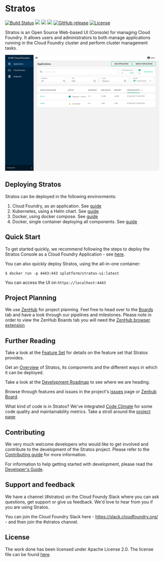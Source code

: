 # Stratos

[![Build Status](https://travis-ci.org/cloudfoundry-incubator/stratos.svg?branch=master)](https://travis-ci.org/cloudfoundry-incubator/stratos)
<a href="https://codeclimate.com/github/cloudfoundry-incubator/stratos"><img src="https://img.shields.io/codeclimate/maintainability/cloudfoundry-incubator/stratos.svg"></a>
<a href="https://codecov.io/gh/cloudfoundry-incubator/stratos"><img src="https://codecov.io/gh/cloudfoundry-incubator/stratos/branch/master/graph/badge.svg"/></a>
<a href="https://app.zenhub.com/workspace/o/cloudfoundry-incubator/stratos/boards"><img src="https://raw.githubusercontent.com/ZenHubIO/support/master/zenhub-badge.png"/></a>
[![GitHub release](https://img.shields.io/github/release/cloudfoundry-incubator/stratos.svg)](https://github.com/cloudfoundry-incubator/stratos/releases/latest)
[![License](https://img.shields.io/badge/License-Apache%202.0-blue.svg)](https://github.com/cloudfoundry-incubator/stratos/blob/master/LICENSE)

Stratos is an Open Source Web-based UI (Console) for managing Cloud Foundry. It allows users and administrators to both manage applications running in the Cloud Foundry cluster and perform cluster management tasks.

![Stratos Application view](docs/images/screenshots/app-wall.png)

## Deploying Stratos

Stratos can be deployed in the following environments:

1. Cloud Foundry, as an application. See [guide](deploy/cloud-foundry)
2. Kubernetes, using a Helm chart. See [guide](deploy/kubernetes)
3. Docker, using docker compose. See [guide](deploy/docker-compose)
4. Docker, single container deploying all components. See [guide](deploy/all-in-one)

## Quick Start

To get started quickly, we recommend following the steps to deploy the Stratos Console as a Cloud Foundry Application - see [here](deploy/cloud-foundry).

You can also quickly deploy Stratos, using the all-in-one container:
```
$ docker run -p 4443:443 splatform/stratos-ui:latest 
```

You can access the UI on `https://localhost:4443`

## Project Planning
We use [ZenHub](https://zenhub.com) for project planning. Feel free to head over to the [Boards](https://github.com/SUSE/stratos#boards)
tab and have a look through our pipelines and milestones. Please note in order to view the ZenHub Boards tab you will need the [ZenHub
browser extension](https://www.zenhub.com/extension)

## Further Reading
 
Take a look at the [Feature Set](docs/features.md) for details on the feature set that Stratos provides.
 
Get an [Overview](docs/overview.md) of Stratos, its components and the different ways in which it can be deployed.

Take a look at the [Development Roadmap](docs/roadmap.md) to see where we are heading.

Browse through features and issues in the project's [issues](https://github.com/SUSE/stratos-ui/issues) page or [Zenhub Board](https://github.com/SUSE/stratos-ui#boards).

What kind of code is in Stratos? We've integrated [Code Climate](https://codeclimate.com) for some code quality and maintainability metrics. Take a stroll around the [project page](https://codeclimate.com/github/SUSE/stratos)


## Contributing

We very much welcome developers who would like to get involved and contribute to the development of the Stratos project. Please refer to the [Contributing guide](CONTRIBUTING.md) for more information.

For information to help getting started with development, please read the [Developer's Guide](docs/development.md).

## Support and feedback

We have a channel (#stratos) on the Cloud Foundy Slack where you can ask questions, get support or give us feedback. We'd love to hear from you if you are using Stratos.

You can join the Cloud Foundry Slack here - https://slack.cloudfoundry.org/  - and then join the #stratos channel.

## License

The work done has been licensed under Apache License 2.0. The license file can be found [here](LICENSE).